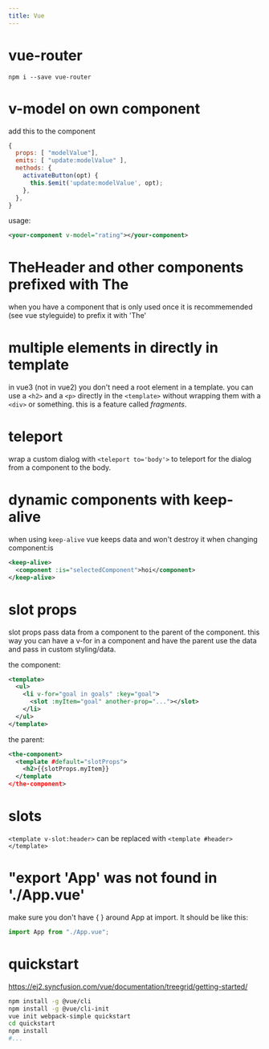 ```yaml
---
title: Vue
---
```


# vue-router
```
npm i --save vue-router
```

# v-model on own component
add this to the component
```javascript
{
  props: [ "modelValue"],
  emits: [ "update:modelValue" ],
  methods: {
    activateButton(opt) {
      this.$emit('update:modelValue', opt);
    },
  },
}
```
usage:
```xml
<your-component v-model="rating"></your-component>
```
  
# TheHeader and other components prefixed with The
when you have a component that is only used once it is recommemended (see vue styleguide) to prefix it with 'The'

# multiple elements in directly in template
in vue3 (not in vue2) you don't need a root element in a template. you can use a `<h2>` and a `<p>` directly in the `<template>` without wrapping them with a `<div>` or something. this is a feature called <em>fragments</em>.

# teleport
wrap a custom dialog with `<teleport to='body'>` to teleport for the dialog from a component to the body.

# dynamic components with keep-alive 
when using `keep-alive` vue keeps data and won't destroy it when changing component:is
```xml
<keep-alive>
  <component :is="selectedComponent">hoi</component>
</keep-alive>
```

# slot props
slot props pass data from a component to the parent of the component. this way you can have a v-for in a component and have the parent use the data and pass in custom styling/data.

the component:
```xml
<template>
  <ul>
    <li v-for="goal in goals" :key="goal">
      <slot :myItem="goal" another-prop="..."></slot>
    </li>
  </ul>
</template>
```

the parent:
```xml
<the-component>
  <template #default="slotProps">
    <h2>{{slotProps.myItem}}
  </template
</the-component>
```

# slots 
```<template v-slot:header>``` can be replaced with ```<template #header></template>```

# "export 'App' was not found in './App.vue'
make sure you don't have { } around App at import. It should be like this:
```js
import App from "./App.vue";
```

# quickstart
https://ej2.syncfusion.com/vue/documentation/treegrid/getting-started/
```bash
npm install -g @vue/cli
npm install -g @vue/cli-init
vue init webpack-simple quickstart
cd quickstart
npm install
#...
```

